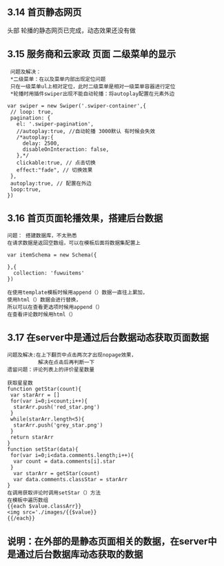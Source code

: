 ## 3.14 首页静态网页
   头部
   轮播的静态网页已完成，动态效果还没有做
   
## 3.15 服务商和云家政 页面  二级菜单的显示
     问题及解决：
     *二级菜单：在以及菜单内部出现定位问题
     只在一级菜单ul上相对定位，此时二级菜单是相对一级菜单容器进行定位
     *轮播时用插件swiper出现不能自动轮播：将autoplay配置在元素外边
   ```
   var swiper = new Swiper('.swiper-container',{
    // loop: true,
    pagination: {
      el: '.swiper-pagination',
      //autoplay:true, //自动轮播 3000默认 有时候会失效
      /*autoplay:{
        delay: 2500,
        disableOnInteraction: false,
      },*/
      clickable:true, // 点击切换
      effect:"fade", // 切换效果
    },
    autoplay:true, // 配置在外边
    loop:true,
  })
  ```

## 3.16 首页页面轮播效果，搭建后台数据
    问题： 搭建数据库，不太熟悉
    在请求数据是返回空数组，可以在模板后面将数据集配置上

```
var itemSchema = new Schema({
 
},{
  collection: 'fuwuitems'
})
```
    在使用template模板时候用append（）数据一直往上累加，
    使用html（）数据会进行替换，
    所以可以在查看更选项时候用append（）
    在查看评论数时候用html（）

## 3.17 在server中是通过后台数据动态获取页面数据
    问题及解决:在上下翻页中点击两次才出现nopage效果，
              解决在点击后再判断一下
    遗留问题：评论列表上的评价星星数量
    
```
获取星星数
function getStar(count){
 var starArr = []
 for(var i=0;i<count;i++){
  starArr.push('red_star.png')
 }
 while(starArr.length<5){
  starArr.push('grey_star.png')
 }
 return starArr
}
function setStar(data){
 for(var i=0;i<data.comments.length;i++){
  var count = data.comments[i].star
 }
  var starArr = getStar(count)
  var data.comments.classStar = starArr
}
在调用获取评论时调用setStar（）方法
在模板中遍历数组
{{each $value.classArr}}
<img src='./images/{{$value}}
{{/each}}
```




## 说明：在外部的是静态页面相关的数据，在server中是通过后台数据库动态获取的数据